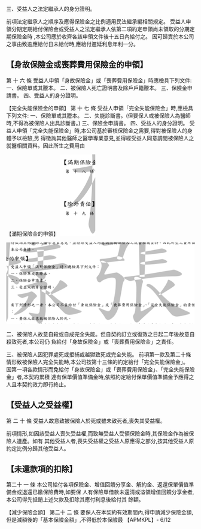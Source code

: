 三、受益人之法定繼承人的身分證明。

前項法定繼承人之順序及應得保險金之比例適用民法繼承編相關規定。 受益人申領分期定期給付保險金或受益人之法定繼承人依第二項約定申領尚未領取的分期定期保險金時 ,本公司應於收齊各該申領文件後十五日內給付之。 因可歸責於本公司之事由致逾應給付日未給付時,應給付遲延利息年利一分。

## 【身故保險金或喪葬費用保險金的申領】

第 十 六 條 受益人申領「身故保險金」或「喪葬費用保險金」時應檢具下列文件:
一、保險單或其謄本。 二、被保險人死亡證明書及除戶戶籍謄本。 三、保險金申請書。 四、受益人的身分證明。

【完全失能保險金的申領】
第 十 七 條 受益人申領「完全失能保險金」時,應檢具下列文件:
一、保險單或其謄本。 二、失能診斷書。(但要保人或被保險人為醫師時,不得為被保險人出具診斷書。) 三、保險金申請書。 四、受益人的身分證明。 受益人申領「完全失能保險金」時,本公司基於審核保險金之需要,得對被保險人的身體予以檢驗,另 得徵詢其他醫師之醫學專業意見,並得經受益人同意調閱被保險人之就醫相關資料。因此所生之費用由

【滿期保險金的申領】 ![0_image_1.png](0_image_1.png)

![0_image_0.png](0_image_0.png)

二、被保險人故意自殺或自成完全失能。但自契約訂立或復效之日起二年後故意自殺致死者,本公司仍 負給付「身故保險金」或「喪葬費用保險金」之責任。

三、被保險人因犯罪處死或拒捕或越獄致死或完全失能。 前項第一款及第二十條情形致被保險人完全失能時,本公司按第十三條的約定給付「完全失能保險金」。 因第一項各款情形而免給付「身故保險金」或「喪葬費用保險金」、「完全失能保險金」者,本契約累積 達有保單價值準備金時,依照約定給付保單價值準備金予應得之人且本契約效力即行終止。

## 【受益人之受益權】

第 二 十 條 受益人故意致被保險人於死或雖未致死者,喪失其受益權。

前項情形,如因該受益人喪失受益權,而致無受益人受領保險金時,其保險金作為被保險人遺產。如有 其他受益人者,喪失受益權之受益人原應得之部分,按其他受益人原約定比例分歸其他受益人。

## 【未還款項的扣除】

第二十 一 條 本公司給付各項保險金、增值回饋分享金、解約金、返還保單價值準備金或退還已繳保險費時,如要保 人有保險單借款未還清或溢領增值回饋分享金者,本公司得先抵銷上述欠款及扣除其應付利息後給付其 餘額。

【減少保險金額】
第二十 二 條 要保人在本契約有效期間內,得申請減少保險金額,但是減額後的「基本保險金額」,不得低於本保險最
【APMKPL】- 6/12